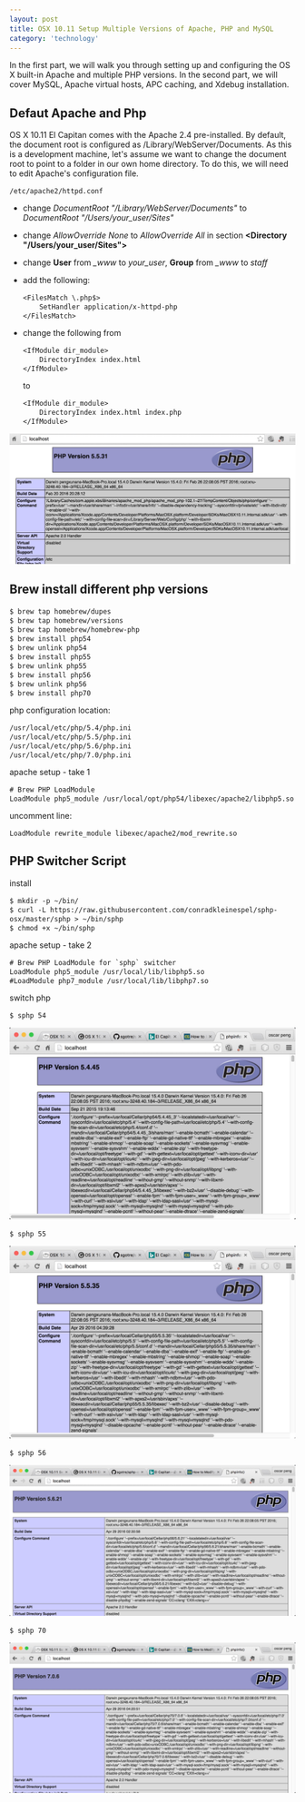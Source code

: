 ```yaml
---
layout: post
title: OSX 10.11 Setup Multiple Versions of Apache, PHP and MySQL
category: 'technology'
---
```


In the first part, we will walk you through setting up and configuring the OS X built-in Apache and multiple PHP versions.
In the second part, we will cover MySQL, Apache virtual hosts, APC caching, and Xdebug installation.

## Defaut Apache and Php ##

OS X 10.11 El Capitan comes with the Apache 2.4 pre-installed. By default, the document root is configured as
/Library/WebServer/Documents. As this is a development machine, let's assume we want to change the document root to point
to a folder in our own home directory. To do this, we will need to edit Apache's configuration file.

    /etc/apache2/httpd.conf

-   change *DocumentRoot "/Library/WebServer/Documents"* to *DocumentRoot "/Users/your_user/Sites"*
-   change *AllowOverride None* to *AllowOverride All* in section **<Directory "/Users/your_user/Sites">**
-   change **User** from *_www* to *your_user*, **Group** from *_www* to *staff*
-   add the following:

    ```
    <FilesMatch \.php$>
        SetHandler application/x-httpd-php
    </FilesMatch>
    ```

-   change the following from

    ```
    <IfModule dir_module>
        DirectoryIndex index.html
    </IfModule>
    ```

    to

    ```
    <IfModule dir_module>
        DirectoryIndex index.html index.php
    </IfModule>
    ```

![image](/images/root80.png)

## Brew install different php versions

```
$ brew tap homebrew/dupes
$ brew tap homebrew/versions
$ brew tap homebrew/homebrew-php
$ brew install php54
$ brew unlink php54
$ brew install php55
$ brew unlink php55
$ brew install php56
$ brew unlink php56
$ brew install php70
```

php configuration location:

```
/usr/local/etc/php/5.4/php.ini
/usr/local/etc/php/5.5/php.ini
/usr/local/etc/php/5.6/php.ini
/usr/local/etc/php/7.0/php.ini
```

apache setup - take 1

```
# Brew PHP LoadModule
LoadModule php5_module /usr/local/opt/php54/libexec/apache2/libphp5.so
```

uncomment line:

```
LoadModule rewrite_module libexec/apache2/mod_rewrite.so
```

## PHP Switcher Script

install

```
$ mkdir -p ~/bin/
$ curl -L https://raw.githubusercontent.com/conradkleinespel/sphp-osx/master/sphp > ~/bin/sphp
$ chmod +x ~/bin/sphp
```

apache setup - take 2

```
# Brew PHP LoadModule for `sphp` switcher
LoadModule php5_module /usr/local/lib/libphp5.so
#LoadModule php7_module /usr/local/lib/libphp7.so
```

switch php

```
$ sphp 54
```

![image](/images/php54.jpg)

```
$ sphp 55
```

![image](/images/php55.jpg)

```
$ sphp 56
```

![image](/images/php56.jpg)

```
$ sphp 70
```

![image](/images/php70.jpg)




